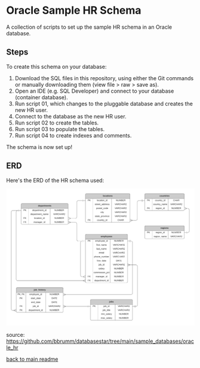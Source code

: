 # Oracle Sample HR Schema
A collection of scripts to set up the sample HR schema in an Oracle database.

## Steps

To create this schema on your database:

1. Download the SQL files in this repository, using either the Git commands or manually downloading them (view file > raw > save as).
2. Open an IDE (e.g. SQL Developer) and connect to your database (container database).
3. Run script 01, which changes to the pluggable database and creates the new HR user.
4. Connect to the database as the new HR user.
5. Run script 02 to create the tables.
6. Run script 03 to populate the tables.
7. Run script 04 to create indexes and comments.

The schema is now set up!

## ERD

Here's the ERD of the HR schema used:

<img src="../00_00_repo_resources/readme_images/hr_schema_erd.png">

source: https://github.com/bbrumm/databasestar/tree/main/sample_databases/oracle_hr

[back to main readme](../README.md)